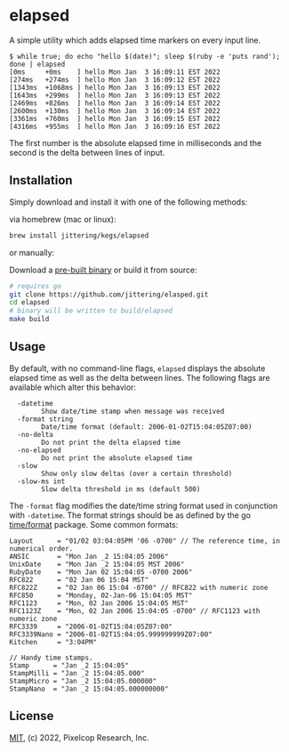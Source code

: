 # elapsed

A simple utility which adds elapsed time markers on every input line.

```shell
$ while true; do echo "hello $(date)"; sleep $(ruby -e 'puts rand'); done | elapsed
[0ms     +0ms    ] hello Mon Jan  3 16:09:11 EST 2022
[274ms   +274ms  ] hello Mon Jan  3 16:09:12 EST 2022
[1343ms  +1068ms ] hello Mon Jan  3 16:09:13 EST 2022
[1643ms  +299ms  ] hello Mon Jan  3 16:09:13 EST 2022
[2469ms  +826ms  ] hello Mon Jan  3 16:09:14 EST 2022
[2600ms  +130ms  ] hello Mon Jan  3 16:09:14 EST 2022
[3361ms  +760ms  ] hello Mon Jan  3 16:09:15 EST 2022
[4316ms  +955ms  ] hello Mon Jan  3 16:09:16 EST 2022
```

The first number is the absolute elapsed time in milliseconds and the second is
the delta between lines of input.

## Installation

Simply download and install it with one of the following methods:

via homebrew (mac or linux):

```sh
brew install jittering/kegs/elapsed
```

or manually:

Download a [pre-built binary](https://github.com/jittering/elapsed/releases) or
build it from source:

```sh
# requires go
git clone https://github.com/jittering/elasped.git
cd elapsed
# binary will be written to build/elapsed
make build
```

## Usage

By default, with no command-line flags, `elapsed` displays the absolute elapsed
time as well as the delta between lines. The following flags are available which
alter this behavior:

```text
  -datetime
        Show date/time stamp when message was received
  -format string
        Date/time format (default: 2006-01-02T15:04:05Z07:00)
  -no-delta
        Do not print the delta elapsed time
  -no-elapsed
        Do not print the absolute elapsed time
  -slow
        Show only slow deltas (over a certain threshold)
  -slow-ms int
        Slow delta threshold in ms (default 500)
```

The `-format` flag modifies the date/time string format used in conjunction with
`-datetime`. The format strings should be as defined by the go [time/format](https://github.com/golang/go/blob/master/src/time/format.go#L92-L108) package. Some common formats:

```text
Layout      = "01/02 03:04:05PM '06 -0700" // The reference time, in numerical order.
ANSIC       = "Mon Jan _2 15:04:05 2006"
UnixDate    = "Mon Jan _2 15:04:05 MST 2006"
RubyDate    = "Mon Jan 02 15:04:05 -0700 2006"
RFC822      = "02 Jan 06 15:04 MST"
RFC822Z     = "02 Jan 06 15:04 -0700" // RFC822 with numeric zone
RFC850      = "Monday, 02-Jan-06 15:04:05 MST"
RFC1123     = "Mon, 02 Jan 2006 15:04:05 MST"
RFC1123Z    = "Mon, 02 Jan 2006 15:04:05 -0700" // RFC1123 with numeric zone
RFC3339     = "2006-01-02T15:04:05Z07:00"
RFC3339Nano = "2006-01-02T15:04:05.999999999Z07:00"
Kitchen     = "3:04PM"

// Handy time stamps.
Stamp      = "Jan _2 15:04:05"
StampMilli = "Jan _2 15:04:05.000"
StampMicro = "Jan _2 15:04:05.000000"
StampNano  = "Jan _2 15:04:05.000000000"
```

## License

[MIT](./LICENSE), (c) 2022, Pixelcop Research, Inc.
